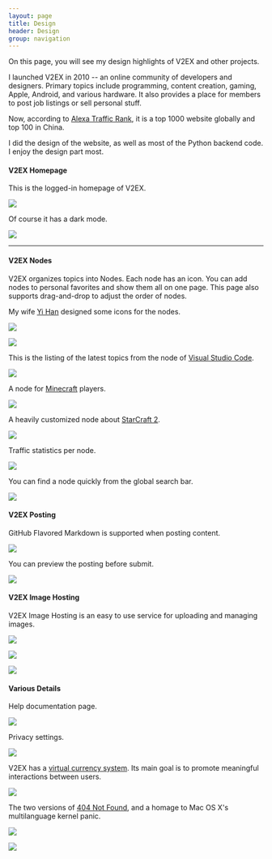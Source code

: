 ```yaml
---
layout: page
title: Design
header: Design
group: navigation
---
```


On this page, you will see my design highlights of V2EX and other projects.

I launched V2EX in 2010 -- an online community of developers and designers. Primary topics include programming, content creation, gaming, Apple, Android, and various hardware. It also provides a place for members to post job listings or sell personal stuff.

Now, according to [Alexa Traffic Rank](https://www.alexa.com/siteinfo/v2ex.com), it is a top 1000 website globally and top 100 in China.

I did the design of the website, as well as most of the Python backend code. I enjoy the design part most.

#### V2EX Homepage

This is the logged-in homepage of V2EX.

![](/images/v2ex-home.png)

Of course it has a dark mode.

![](/images/v2ex-home-dark.png)

---

#### V2EX Nodes

V2EX organizes topics into Nodes. Each node has an icon. You can add nodes to personal favorites and show them all on one page. This page also supports drag-and-drop to adjust the order of nodes.

My wife [Yi Han](https://www.yihandesign.com/icons-design) designed some icons for the nodes.

![](/images/v2ex-my-nodes.png)

![](/images/v2ex-my-nodes-dark.png)

This is the listing of the latest topics from the node of [Visual Studio Code](https://www.v2ex.com/go/vscode).

![](/images/v2ex-node-vscode.png)

A node for [Minecraft](https://www.v2ex.com/go/minecraft) players.

![](/images/v2ex-node-minecraft.png)

A heavily customized node about [StarCraft 2](https://www.v2ex.com/go/sc2).

![](/images/v2ex-node-sc2.png)

Traffic statistics per node.

![](/images/v2ex-node-stats.png)

You can find a node quickly from the global search bar.

![](/images/v2ex-node-search.png)

#### V2EX Posting

GitHub Flavored Markdown is supported when posting content.

![](/images/v2ex-topic.png)

You can preview the posting before submit.

![](/images/v2ex-compose.png)

#### V2EX Image Hosting

V2EX Image Hosting is an easy to use service for uploading and managing images.

![](/images/v2ex-i.png)

![](/images/v2ex-i-dark.png)

![](/images/v2ex-i-intro.png)

#### Various Details

Help documentation page.

![](/images/v2ex-site-help.png)

Privacy settings.

![](/images/v2ex-privacy.png)

V2EX has a [virtual currency system](https://www.v2ex.com/help/currency). Its main goal is to promote meaningful interactions between users.

![](/images/v2ex-virtual-currency.png)

The two versions of [404 Not Found](https://www.v2ex.com/notfound), and a homage to Mac OS X's multilanguage kernel panic.

![](/images/v2ex-404.png)

![](/images/v2ex-404-dark.png)